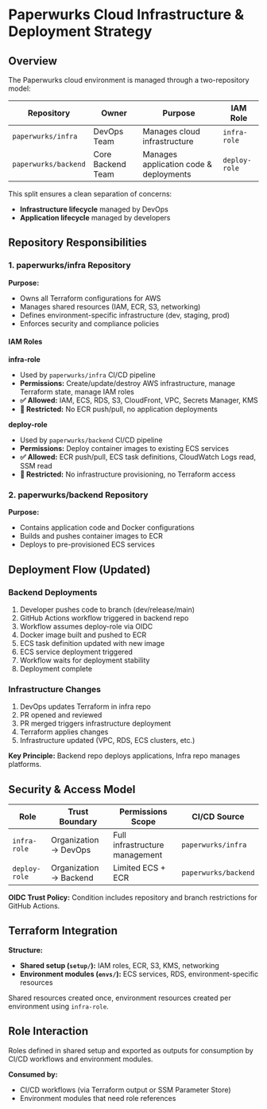 # Paperwurks Cloud Infrastructure & Deployment Strategy

## Overview

The Paperwurks cloud environment is managed through a two-repository model:

| Repository           | Owner             | Purpose                                | IAM Role      |
| -------------------- | ----------------- | -------------------------------------- | ------------- |
| `paperwurks/infra`   | DevOps Team       | Manages cloud infrastructure           | `infra-role`  |
| `paperwurks/backend` | Core Backend Team | Manages application code & deployments | `deploy-role` |

This split ensures a clean separation of concerns:

- **Infrastructure lifecycle** managed by DevOps
- **Application lifecycle** managed by developers

## Repository Responsibilities

### 1. paperwurks/infra Repository

**Purpose:**

- Owns all Terraform configurations for AWS
- Manages shared resources (IAM, ECR, S3, networking)
- Defines environment-specific infrastructure (dev, staging, prod)
- Enforces security and compliance policies

#### IAM Roles

**infra-role**

- Used by `paperwurks/infra` CI/CD pipeline
- **Permissions:** Create/update/destroy AWS infrastructure, manage Terraform state, manage IAM roles
- **✅ Allowed:** IAM, ECS, RDS, S3, CloudFront, VPC, Secrets Manager, KMS
- **🚫 Restricted:** No ECR push/pull, no application deployments

**deploy-role**

- Used by `paperwurks/backend` CI/CD pipeline
- **Permissions:** Deploy container images to existing ECS services
- **✅ Allowed:** ECR push/pull, ECS task definitions, CloudWatch Logs read, SSM read
- **🚫 Restricted:** No infrastructure provisioning, no Terraform access

### 2. paperwurks/backend Repository

**Purpose:**

- Contains application code and Docker configurations
- Builds and pushes container images to ECR
- Deploys to pre-provisioned ECS services

## Deployment Flow (Updated)

### Backend Deployments

1. Developer pushes code to branch (dev/release/main)
2. GitHub Actions workflow triggered in backend repo
3. Workflow assumes deploy-role via OIDC
4. Docker image built and pushed to ECR
5. ECS task definition updated with new image
6. ECS service deployment triggered
7. Workflow waits for deployment stability
8. Deployment complete

### Infrastructure Changes

1. DevOps updates Terraform in infra repo
2. PR opened and reviewed
3. PR merged triggers infrastructure deployment
4. Terraform applies changes
5. Infrastructure updated (VPC, RDS, ECS clusters, etc.)

**Key Principle:** Backend repo deploys applications, Infra repo manages platforms.

## Security & Access Model

| Role          | Trust Boundary         | Permissions Scope              | CI/CD Source         |
| ------------- | ---------------------- | ------------------------------ | -------------------- |
| `infra-role`  | Organization → DevOps  | Full infrastructure management | `paperwurks/infra`   |
| `deploy-role` | Organization → Backend | Limited ECS + ECR              | `paperwurks/backend` |

**OIDC Trust Policy:**
Condition includes repository and branch restrictions for GitHub Actions.

## Terraform Integration

**Structure:**

- **Shared setup (`setup/`):** IAM roles, ECR, S3, KMS, networking
- **Environment modules (`envs/`):** ECS services, RDS, environment-specific resources

Shared resources created once, environment resources created per environment using `infra-role`.

## Role Interaction

Roles defined in shared setup and exported as outputs for consumption by CI/CD workflows and environment modules.

**Consumed by:**

- CI/CD workflows (via Terraform output or SSM Parameter Store)
- Environment modules that need role references

